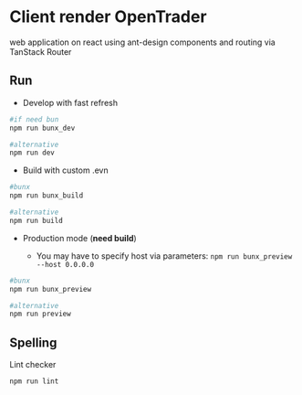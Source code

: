 # Client render OpenTrader

web application on react using ant-design components and routing via TanStack Router

## Run

* Develop with fast refresh

```bash
#if need bun
npm run bunx_dev

#alternative
npm run dev
```

* Build with custom .evn

```bash
#bunx
npm run bunx_build

#alternative
npm run build
```

* Production mode (**need build**)

    - You may have to specify host via parameters: `npm run bunx_preview --host 0.0.0.0`

```bash
#bunx
npm run bunx_preview

#alternative
npm run preview
```


## Spelling

Lint checker

```bash
npm run lint
```